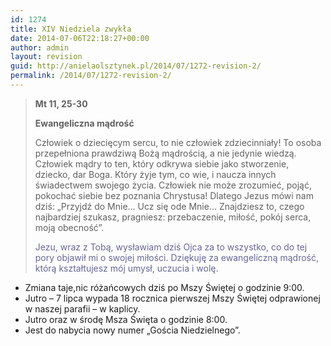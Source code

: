 ```yaml
---
id: 1274
title: XIV Niedziela zwykła
date: 2014-07-06T22:18:27+00:00
author: admin
layout: revision
guid: http://anielaolsztynek.pl/2014/07/1272-revision-2/
permalink: /2014/07/1272-revision-2/
---
```

> **Mt 11, 25-30**
> 
> **Ewangeliczna mądrość**
> 
> Człowiek o dziecięcym sercu, to nie człowiek zdziecinniały! To osoba przepełniona prawdziwą Bożą mądrością, a nie jedynie wiedzą. Człowiek mądry to ten, który odkrywa siebie jako stworzenie, dziecko, dar Boga. Który żyje tym, co wie, i naucza innych świadectwem swojego życia. Człowiek nie może zrozumieć, pojąć, pokochać siebie bez poznania Chrystusa! Dlatego Jezus mówi nam dziś: &#8222;Przyjdź do Mnie&#8230; Ucz się ode Mnie&#8230; Znajdziesz to, czego najbardziej szukasz, pragniesz: przebaczenie, miłość, pokój serca, moją obecność&#8221;.
> 
> <span style="color: #666699;">Jezu, wraz z Tobą, wysławiam dziś Ojca za to wszystko, co do tej pory objawił mi o swojej miłości. Dziękuję za ewangeliczną mądrość, którą kształtujesz mój umysł, uczucia i wolę.</span>

  * Zmiana taje,nic różańcowych dziś po Mszy Świętej o godzinie 9:00.
  * Jutro &#8211; 7 lipca wypada 18 rocznica pierwszej Mszy Świętej odprawionej w naszej parafii &#8211; w kaplicy.
  * Jutro oraz w środę Msza Święta o godzinie 8:00.
  * Jest do nabycia nowy numer &#8222;Gościa Niedzielnego&#8221;.